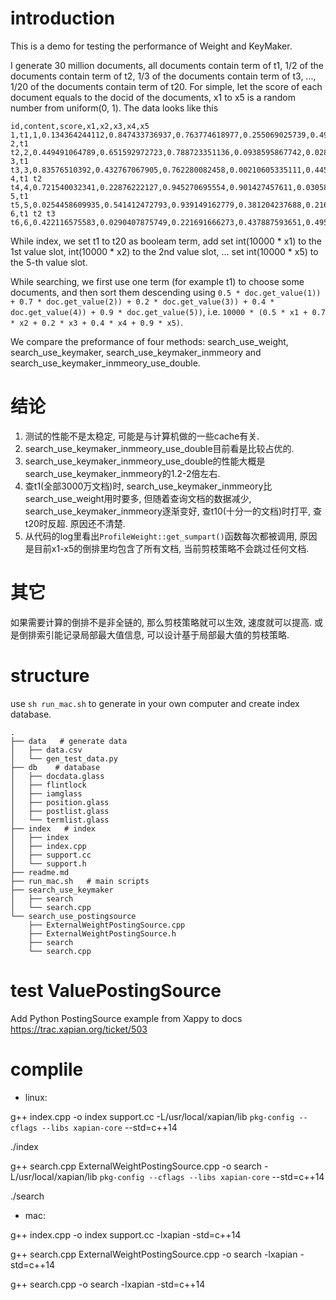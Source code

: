 # introduction
This is a demo for testing the performance of Weight and KeyMaker.

I generate 30 million documents, all documents contain term of t1, 1/2 of the documents contain term of t2, 1/3 of the documents contain term of t3, ..., 1/20 of the documents contain term of t20. For simple, let the score of each document equals to the docid of the documents, x1 to x5 is a random number from uniform(0, 1). The data looks like this
```
id,content,score,x1,x2,x3,x4,x5
1,t1,1,0.134364244112,0.847433736937,0.763774618977,0.255069025739,0.495435087092
2,t1 t2,2,0.449491064789,0.651592972723,0.788723351136,0.0938595867742,0.028347476522
3,t1 t3,3,0.83576510392,0.432767067905,0.762280082458,0.00210605335111,0.445387194055
4,t1 t2 t4,4,0.721540032341,0.22876222127,0.945270695554,0.901427457611,0.0305899830336
5,t1 t5,5,0.0254458609935,0.541412472793,0.939149162779,0.381204237688,0.216599397131
6,t1 t2 t3 t6,6,0.422116575583,0.0290407875749,0.221691666273,0.437887593651,0.495812241382
```

While index, we set t1 to t20 as booleam term, add set int(10000 * x1) to the 1st value slot, int(10000 * x2) to the 2nd value slot, ... set int(10000 * x5) to the 5-th value slot.

While searching, we first use one term (for example t1) to choose some documents, and then sort them descending using `0.5 * doc.get_value(1)) + 0.7 * doc.get_value(2)) + 0.2 * doc.get_value(3)) + 0.4 * doc.get_value(4)) + 0.9 * doc.get_value(5))`, i.e. `10000 * (0.5 * x1 + 0.7 * x2 + 0.2 * x3 + 0.4 * x4 + 0.9 * x5)`.

We compare the preformance of four methods: search_use_weight, search_use_keymaker, search_use_keymaker_inmmeory and search_use_keymaker_inmmeory_use_double.

# 结论
1. 测试的性能不是太稳定, 可能是与计算机做的一些cache有关.
2. search_use_keymaker_inmmeory_use_double目前看是比较占优的.
2. search_use_keymaker_inmmeory_use_double的性能大概是search_use_keymaker_inmmeory的1.2-2倍左右.
3. 查t1(全部3000万文档)时, search_use_keymaker_inmmeory比search_use_weight用时要多, 但随着查询文档的数据减少, search_use_keymaker_inmmeory逐渐变好, 查t10(十分一的文档)时打平, 查t20时反超. 原因还不清楚.
4. 从代码的log里看出`ProfileWeight::get_sumpart()`函数每次都被调用, 原因是目前x1-x5的倒排里均包含了所有文档, 当前剪枝策略不会跳过任何文档.

# 其它
如果需要计算的倒排不是非全链的, 那么剪枝策略就可以生效, 速度就可以提高.
或是倒排索引能记录局部最大值信息, 可以设计基于局部最大值的剪枝策略.



# structure
use `sh run_mac.sh` to generate in your own computer and create index database.
```
.
├── data   # generate data
│   ├── data.csv
│   └── gen_test_data.py
├── db    # database
│   ├── docdata.glass
│   ├── flintlock
│   ├── iamglass
│   ├── position.glass
│   ├── postlist.glass
│   └── termlist.glass
├── index   # index
│   ├── index
│   ├── index.cpp
│   ├── support.cc
│   └── support.h
├── readme.md
├── run_mac.sh   # main scripts
├── search_use_keymaker
│   ├── search
│   └── search.cpp
└── search_use_postingsource
    ├── ExternalWeightPostingSource.cpp
    ├── ExternalWeightPostingSource.h
    ├── search
    └── search.cpp

```

# test ValuePostingSource
Add Python PostingSource example from Xappy to docs
https://trac.xapian.org/ticket/503

# complile
- linux:

g++ index.cpp -o index  support.cc -L/usr/local/xapian/lib `pkg-config --cflags --libs xapian-core` --std=c++14

./index

g++ search.cpp ExternalWeightPostingSource.cpp -o search -L/usr/local/xapian/lib `pkg-config --cflags --libs xapian-core` --std=c++14

./search


- mac:

g++ index.cpp -o index  support.cc -lxapian -std=c++14 

g++ search.cpp ExternalWeightPostingSource.cpp  -o search -lxapian -std=c++14

g++ search.cpp -o search -lxapian -std=c++14
